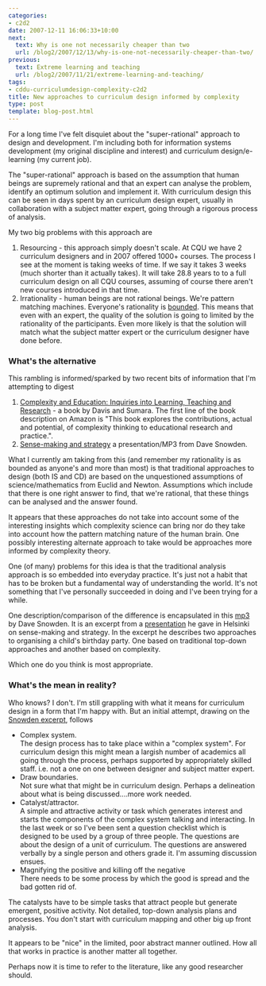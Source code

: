 ```yaml
---
categories:
- c2d2
date: 2007-12-11 16:06:33+10:00
next:
  text: Why is one not necessarily cheaper than two
  url: /blog2/2007/12/13/why-is-one-not-necessarily-cheaper-than-two/
previous:
  text: Extreme learning and teaching
  url: /blog2/2007/11/21/extreme-learning-and-teaching/
tags:
- cddu-curriculumdesign-complexity-c2d2
title: New approaches to curriculum design informed by complexity
type: post
template: blog-post.html
---
```

For a long time I've felt disquiet about the "super-rational" approach to design and development. I'm including both for information systems development (my original discipline and interest) and curriculum design/e-learning (my current job).

The "super-rational" approach is based on the assumption that human beings are supremely rational and that an expert can analyse the problem, identify an optimum solution and implement it. With curriculum design this can be seen in days spent by an curriculum design expert, usually in collaboration with a subject matter expert, going through a rigorous process of analysis.

My two big problems with this approach are

1. Resourcing - this approach simply doesn't scale. At CQU we have 2 curriculum designers and in 2007 offered 1000+ courses. The process I see at the moment is taking weeks of time. If we say it takes 3 weeks (much shorter than it actually takes). It will take 28.8 years to to a full curriculum design on all CQU courses, assuming of course there aren't new courses introduced in that time.
2. Irrationality - human beings are not rational beings. We're pattern matching machines. Everyone's rationality is [bounded](http://en.wikipedia.org/wiki/Bounded_rationality). This means that even with an expert, the quality of the solution is going to limited by the rationality of the participants. Even more likely is that the solution will match what the subject matter expert or the curriculum designer have done before.

### What's the alternative

This rambling is informed/sparked by two recent bits of information that I'm attempting to digest

1. [Complexity and Education: Inquiries into Learning, Teaching and Research](http://www.amazon.com/gp/product/0805859357) - a book by Davis and Sumara. The first line of the book description on Amazon is "This book explores the contributions, actual and potential, of complexity thinking to educational research and practice.".
2. [Sense-making and strategy](http://www.cognitive-edge.com/presentationdetails.php?presentationid=17) a presentation/MP3 from Dave Snowden.

What I currently am taking from this (and remember my rationality is as bounded as anyone's and more than most) is that traditional approaches to design (both IS and CD) are based on the unquestioned assumptions of science/mathematics from Euclid and Newton. Assumptions which include that there is one right answer to find, that we're rational, that these things can be analysed and the answer found.

It appears that these approaches do not take into account some of the interesting insights which complexity science can bring nor do they take into account how the pattern matching nature of the human brain. One possibly interesting alternate approach to take would be approaches more informed by complexity theory.

One (of many) problems for this idea is that the traditional analysis approach is so embedded into everyday practice. It's just not a habit that has to be broken but a fundamental way of understanding the world. It's not something that I've personally succeeded in doing and I've been trying for a while.

One description/comparison of the difference is encapsulated in this [mp3](http://cq-pan.cqu.edu.au/david-jones/snowden.mp3) by Dave Snowden. It is an excerpt from a [presentation](http://www.cognitive-edge.com/presentationdetails.php?presentationid=17) he gave in Helsinki on sense-making and strategy. In the excerpt he describes two approaches to organising a child's birthday party. One based on traditional top-down approaches and another based on complexity.

Which one do you think is most appropriate.

### What's the mean in reality?

Who knows? I don't. I'm still grappling with what it means for curriculum design in a form that I'm happy with. But an initial attempt, drawing on the [Snowden excerpt](/snowden.mp3), follows

- Complex system.  
    The design process has to take place within a "complex system". For curriculum design this might mean a largish number of academics all going through the process, perhaps supported by appropriately skilled staff. i.e. not a one on one between designer and subject matter expert.
- Draw boundaries.  
    Not sure what that might be in curriculum design. Perhaps a delineation about what is being discussed....more work needed.
- Catalyst/attractor.  
    A simple and attractive activity or task which generates interest and starts the components of the complex system talking and interacting. In the last week or so I've been sent a question checklist which is designed to be used by a group of three people. The questions are about the design of a unit of curriculum. The questions are answered verbally by a single person and others grade it. I'm assuming discussion ensues.
- Magnifying the positive and killing off the negative  
    There needs to be some process by which the good is spread and the bad gotten rid of.

The catalysts have to be simple tasks that attract people but generate emergent, positive activity. Not detailed, top-down analysis plans and processes. You don't start with curriculum mapping and other big up front analysis.

It appears to be "nice" in the limited, poor abstract manner outlined. How all that works in practice is another matter all together.

Perhaps now it is time to refer to the literature, like any good researcher should.